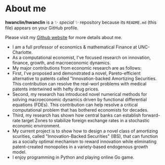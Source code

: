 # About me


**hwanclin/hwanclin** is a ✨ _special_ ✨ repository because its `README.md` (this file) appears on your GitHub profile.

Please visit my [Github website](https://hwanclin.github.io) for more details about me.

- I am a full professor of economics & mathematical Finance at UNC-Charlotte. 
- As a computational economist, I've focused research on innovation, finance, growth, and macroeconomic dynamics.
- My major contributions from economic research are as follows: 
- First, I've proposed and demonstrated a novel, Pareto-efficient alternative to patents called "Innovation-backed Amortizing Securities. This contribution can resolve the real-worl problems with medical patents intertwined with hefty drug prices.
- Second, my research has introduced novel numerical methods for solving macroeconomic dynamics driven by functional differential equations (FDEs). This contribution can help resolve a critical computational problem that has bothered economists for decades.
- Third, my research has shown how central banks can establish forward-rate target Zones to stabilize foreign exchange rates in a stochastic economic environment.
- My current project is to show how to design a novel class of amortizing scurities, called "Innovation-Backed Securities" (IBS), that can function as a socially optimal mechanism to reward innovation while eliminating patent-created monopolies in a variety-based endogenous growth model.
- I enjoy programming in Python and playing online Go game.
  
  
